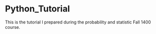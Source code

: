 # Python_Tutorial
This is the tutorial I prepared during the probability and statistic Fall 1400 course.
